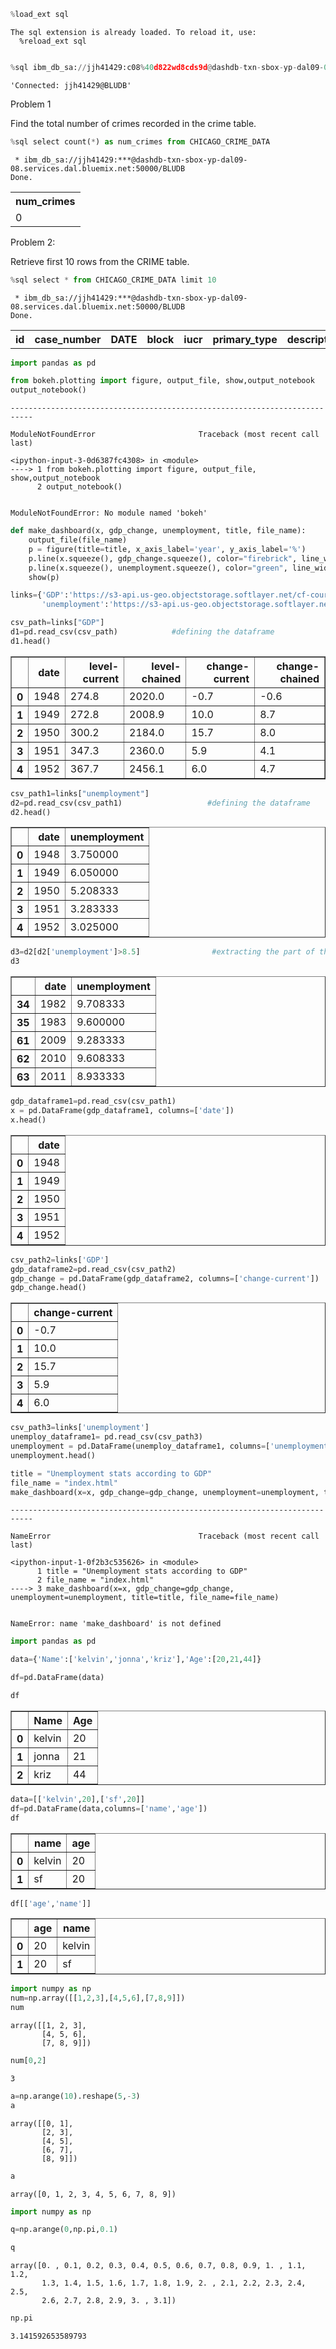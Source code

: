 ```python
%load_ext sql
```

    The sql extension is already loaded. To reload it, use:
      %reload_ext sql



```python

%sql ibm_db_sa://jjh41429:c08%40d822wd8cds9d@dashdb-txn-sbox-yp-dal09-08.services.dal.bluemix.net:50000/BLUDB
```




    'Connected: jjh41429@BLUDB'



Problem 1

Find the total number of crimes recorded in the crime table.


```python
%sql select count(*) as num_crimes from CHICAGO_CRIME_DATA

```

     * ibm_db_sa://jjh41429:***@dashdb-txn-sbox-yp-dal09-08.services.dal.bluemix.net:50000/BLUDB
    Done.





<table>
    <tr>
        <th>num_crimes</th>
    </tr>
    <tr>
        <td>0</td>
    </tr>
</table>



Problem 2: 

Retrieve first 10 rows from the CRIME table.




```python
%sql select * from CHICAGO_CRIME_DATA limit 10

```

     * ibm_db_sa://jjh41429:***@dashdb-txn-sbox-yp-dal09-08.services.dal.bluemix.net:50000/BLUDB
    Done.





<table>
    <tr>
        <th>id</th>
        <th>case_number</th>
        <th>DATE</th>
        <th>block</th>
        <th>iucr</th>
        <th>primary_type</th>
        <th>description</th>
        <th>location_description</th>
        <th>arrest</th>
        <th>domestic</th>
        <th>beat</th>
        <th>district</th>
        <th>ward</th>
        <th>community_area_number</th>
        <th>fbicode</th>
        <th>x_coordinate</th>
        <th>y_coordinate</th>
        <th>YEAR</th>
        <th>updatedon</th>
        <th>latitude</th>
        <th>longitude</th>
        <th>location</th>
    </tr>
</table>




```python
import pandas as pd

```


```python
from bokeh.plotting import figure, output_file, show,output_notebook
output_notebook()
```


    ---------------------------------------------------------------------------

    ModuleNotFoundError                       Traceback (most recent call last)

    <ipython-input-3-0d6387fc4308> in <module>
    ----> 1 from bokeh.plotting import figure, output_file, show,output_notebook
          2 output_notebook()


    ModuleNotFoundError: No module named 'bokeh'



```python
def make_dashboard(x, gdp_change, unemployment, title, file_name):
    output_file(file_name)                                                                              #name of the file
    p = figure(title=title, x_axis_label='year', y_axis_label='%')                                      #plotting the dashboard
    p.line(x.squeeze(), gdp_change.squeeze(), color="firebrick", line_width=4, legend="% GDP change")   #plotting the 'GDP' part
    p.line(x.squeeze(), unemployment.squeeze(), color="green", line_width=4, legend="% unemployed")     #plotting the 'unemployment' part
    show(p)
```


```python
links={'GDP':'https://s3-api.us-geo.objectstorage.softlayer.net/cf-courses-data/CognitiveClass/PY0101EN/projects/coursera_project/clean_gdp.csv',\
       'unemployment':'https://s3-api.us-geo.objectstorage.softlayer.net/cf-courses-data/CognitiveClass/PY0101EN/projects/coursera_project/clean_unemployment.csv'}
```


```python
csv_path=links["GDP"]
d1=pd.read_csv(csv_path)            #defining the dataframe
d1.head()
```




<div>
<style scoped>
    .dataframe tbody tr th:only-of-type {
        vertical-align: middle;
    }

    .dataframe tbody tr th {
        vertical-align: top;
    }

    .dataframe thead th {
        text-align: right;
    }
</style>
<table border="1" class="dataframe">
  <thead>
    <tr style="text-align: right;">
      <th></th>
      <th>date</th>
      <th>level-current</th>
      <th>level-chained</th>
      <th>change-current</th>
      <th>change-chained</th>
    </tr>
  </thead>
  <tbody>
    <tr>
      <th>0</th>
      <td>1948</td>
      <td>274.8</td>
      <td>2020.0</td>
      <td>-0.7</td>
      <td>-0.6</td>
    </tr>
    <tr>
      <th>1</th>
      <td>1949</td>
      <td>272.8</td>
      <td>2008.9</td>
      <td>10.0</td>
      <td>8.7</td>
    </tr>
    <tr>
      <th>2</th>
      <td>1950</td>
      <td>300.2</td>
      <td>2184.0</td>
      <td>15.7</td>
      <td>8.0</td>
    </tr>
    <tr>
      <th>3</th>
      <td>1951</td>
      <td>347.3</td>
      <td>2360.0</td>
      <td>5.9</td>
      <td>4.1</td>
    </tr>
    <tr>
      <th>4</th>
      <td>1952</td>
      <td>367.7</td>
      <td>2456.1</td>
      <td>6.0</td>
      <td>4.7</td>
    </tr>
  </tbody>
</table>
</div>




```python
csv_path1=links["unemployment"]
d2=pd.read_csv(csv_path1)                   #defining the dataframe
d2.head() 
```




<div>
<style scoped>
    .dataframe tbody tr th:only-of-type {
        vertical-align: middle;
    }

    .dataframe tbody tr th {
        vertical-align: top;
    }

    .dataframe thead th {
        text-align: right;
    }
</style>
<table border="1" class="dataframe">
  <thead>
    <tr style="text-align: right;">
      <th></th>
      <th>date</th>
      <th>unemployment</th>
    </tr>
  </thead>
  <tbody>
    <tr>
      <th>0</th>
      <td>1948</td>
      <td>3.750000</td>
    </tr>
    <tr>
      <th>1</th>
      <td>1949</td>
      <td>6.050000</td>
    </tr>
    <tr>
      <th>2</th>
      <td>1950</td>
      <td>5.208333</td>
    </tr>
    <tr>
      <th>3</th>
      <td>1951</td>
      <td>3.283333</td>
    </tr>
    <tr>
      <th>4</th>
      <td>1952</td>
      <td>3.025000</td>
    </tr>
  </tbody>
</table>
</div>




```python
d3=d2[d2['unemployment']>8.5]                #extracting the part of the dataframe d2 to a new dataframe
d3
```




<div>
<style scoped>
    .dataframe tbody tr th:only-of-type {
        vertical-align: middle;
    }

    .dataframe tbody tr th {
        vertical-align: top;
    }

    .dataframe thead th {
        text-align: right;
    }
</style>
<table border="1" class="dataframe">
  <thead>
    <tr style="text-align: right;">
      <th></th>
      <th>date</th>
      <th>unemployment</th>
    </tr>
  </thead>
  <tbody>
    <tr>
      <th>34</th>
      <td>1982</td>
      <td>9.708333</td>
    </tr>
    <tr>
      <th>35</th>
      <td>1983</td>
      <td>9.600000</td>
    </tr>
    <tr>
      <th>61</th>
      <td>2009</td>
      <td>9.283333</td>
    </tr>
    <tr>
      <th>62</th>
      <td>2010</td>
      <td>9.608333</td>
    </tr>
    <tr>
      <th>63</th>
      <td>2011</td>
      <td>8.933333</td>
    </tr>
  </tbody>
</table>
</div>




```python
gdp_dataframe1=pd.read_csv(csv_path1)
x = pd.DataFrame(gdp_dataframe1, columns=['date'])
x.head()
```




<div>
<style scoped>
    .dataframe tbody tr th:only-of-type {
        vertical-align: middle;
    }

    .dataframe tbody tr th {
        vertical-align: top;
    }

    .dataframe thead th {
        text-align: right;
    }
</style>
<table border="1" class="dataframe">
  <thead>
    <tr style="text-align: right;">
      <th></th>
      <th>date</th>
    </tr>
  </thead>
  <tbody>
    <tr>
      <th>0</th>
      <td>1948</td>
    </tr>
    <tr>
      <th>1</th>
      <td>1949</td>
    </tr>
    <tr>
      <th>2</th>
      <td>1950</td>
    </tr>
    <tr>
      <th>3</th>
      <td>1951</td>
    </tr>
    <tr>
      <th>4</th>
      <td>1952</td>
    </tr>
  </tbody>
</table>
</div>




```python
csv_path2=links['GDP']
gdp_dataframe2=pd.read_csv(csv_path2)
gdp_change = pd.DataFrame(gdp_dataframe2, columns=['change-current'])
gdp_change.head()
```




<div>
<style scoped>
    .dataframe tbody tr th:only-of-type {
        vertical-align: middle;
    }

    .dataframe tbody tr th {
        vertical-align: top;
    }

    .dataframe thead th {
        text-align: right;
    }
</style>
<table border="1" class="dataframe">
  <thead>
    <tr style="text-align: right;">
      <th></th>
      <th>change-current</th>
    </tr>
  </thead>
  <tbody>
    <tr>
      <th>0</th>
      <td>-0.7</td>
    </tr>
    <tr>
      <th>1</th>
      <td>10.0</td>
    </tr>
    <tr>
      <th>2</th>
      <td>15.7</td>
    </tr>
    <tr>
      <th>3</th>
      <td>5.9</td>
    </tr>
    <tr>
      <th>4</th>
      <td>6.0</td>
    </tr>
  </tbody>
</table>
</div>




```python
csv_path3=links['unemployment']
unemploy_dataframe1= pd.read_csv(csv_path3)
unemployment = pd.DataFrame(unemploy_dataframe1, columns=['unemployment'])
unemployment.head()
```


```python
title = "Unemployment stats according to GDP"
file_name = "index.html"
make_dashboard(x=x, gdp_change=gdp_change, unemployment=unemployment, title=title, file_name=file_name)

```


    ---------------------------------------------------------------------------

    NameError                                 Traceback (most recent call last)

    <ipython-input-1-0f2b3c535626> in <module>
          1 title = "Unemployment stats according to GDP"
          2 file_name = "index.html"
    ----> 3 make_dashboard(x=x, gdp_change=gdp_change, unemployment=unemployment, title=title, file_name=file_name)
    

    NameError: name 'make_dashboard' is not defined



```python
import pandas as pd
```


```python
data={'Name':['kelvin','jonna','kriz'],'Age':[20,21,44]}

```


```python
df=pd.DataFrame(data)
```


```python
df
```




<div>
<style scoped>
    .dataframe tbody tr th:only-of-type {
        vertical-align: middle;
    }

    .dataframe tbody tr th {
        vertical-align: top;
    }

    .dataframe thead th {
        text-align: right;
    }
</style>
<table border="1" class="dataframe">
  <thead>
    <tr style="text-align: right;">
      <th></th>
      <th>Name</th>
      <th>Age</th>
    </tr>
  </thead>
  <tbody>
    <tr>
      <th>0</th>
      <td>kelvin</td>
      <td>20</td>
    </tr>
    <tr>
      <th>1</th>
      <td>jonna</td>
      <td>21</td>
    </tr>
    <tr>
      <th>2</th>
      <td>kriz</td>
      <td>44</td>
    </tr>
  </tbody>
</table>
</div>




```python
data=[['kelvin',20],['sf',20]]
df=pd.DataFrame(data,columns=['name','age'])
df
```




<div>
<style scoped>
    .dataframe tbody tr th:only-of-type {
        vertical-align: middle;
    }

    .dataframe tbody tr th {
        vertical-align: top;
    }

    .dataframe thead th {
        text-align: right;
    }
</style>
<table border="1" class="dataframe">
  <thead>
    <tr style="text-align: right;">
      <th></th>
      <th>name</th>
      <th>age</th>
    </tr>
  </thead>
  <tbody>
    <tr>
      <th>0</th>
      <td>kelvin</td>
      <td>20</td>
    </tr>
    <tr>
      <th>1</th>
      <td>sf</td>
      <td>20</td>
    </tr>
  </tbody>
</table>
</div>




```python
df[['age','name']]
```




<div>
<style scoped>
    .dataframe tbody tr th:only-of-type {
        vertical-align: middle;
    }

    .dataframe tbody tr th {
        vertical-align: top;
    }

    .dataframe thead th {
        text-align: right;
    }
</style>
<table border="1" class="dataframe">
  <thead>
    <tr style="text-align: right;">
      <th></th>
      <th>age</th>
      <th>name</th>
    </tr>
  </thead>
  <tbody>
    <tr>
      <th>0</th>
      <td>20</td>
      <td>kelvin</td>
    </tr>
    <tr>
      <th>1</th>
      <td>20</td>
      <td>sf</td>
    </tr>
  </tbody>
</table>
</div>




```python
import numpy as np
num=np.array([[1,2,3],[4,5,6],[7,8,9]])
num
```




    array([[1, 2, 3],
           [4, 5, 6],
           [7, 8, 9]])




```python
num[0,2]
```




    3




```python
a=np.arange(10).reshape(5,-3)
a
```




    array([[0, 1],
           [2, 3],
           [4, 5],
           [6, 7],
           [8, 9]])




```python
a
```




    array([0, 1, 2, 3, 4, 5, 6, 7, 8, 9])




```python
import numpy as np

q=np.arange(0,np.pi,0.1)
```


```python
q
```




    array([0. , 0.1, 0.2, 0.3, 0.4, 0.5, 0.6, 0.7, 0.8, 0.9, 1. , 1.1, 1.2,
           1.3, 1.4, 1.5, 1.6, 1.7, 1.8, 1.9, 2. , 2.1, 2.2, 2.3, 2.4, 2.5,
           2.6, 2.7, 2.8, 2.9, 3. , 3.1])




```python
np.pi
```




    3.141592653589793




```python

```
